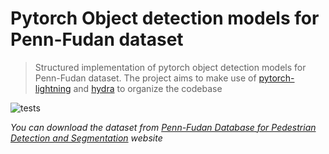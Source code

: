 # Pytorch Object detection models for Penn-Fudan dataset

> Structured implementation of pytorch object detection models for Penn-Fudan dataset. The project aims to make use of [pytorch-lightning](https://github.com/PyTorchLightning/pytorch-lightning) and [hydra](https://github.com/facebookresearch/hydra) to organize the codebase

![tests](https://github.com/Kshitij09/pedestrian-detection/workflows/tests/badge.svg?branch=master&event=push)

_You can download the dataset from [Penn-Fudan Database for Pedestrian Detection and Segmentation](https://www.cis.upenn.edu/~jshi/ped_html/) website_